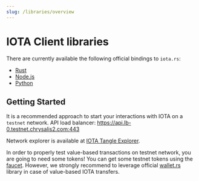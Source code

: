 ```yaml
---
slug: /libraries/overview
---
```

# IOTA Client libraries

There are currently available the following official bindings to `iota.rs`:

- [Rust](rust/getting_started.md) 
- [Node.js](nodejs/getting_started.md) 
- [Python](python/getting_started.md) 

## Getting Started
It is a recommended approach to start your interactions with IOTA on a `testnet` network. API load balancer: https://api.lb-0.testnet.chrysalis2.com:443

Network explorer is available at [IOTA Tangle Explorer](https://explorer.iota.org/testnet).

In order to properly test value-based transactions on testnet network, you are going to need some tokens! You can get some testnet tokens using the [faucet](https://faucet.testnet.chrysalis2.com/). However, we strongly recommend to leverage official [wallet.rs](https://wallet-lib.docs.iota.org/) library in case of value-based IOTA transfers.